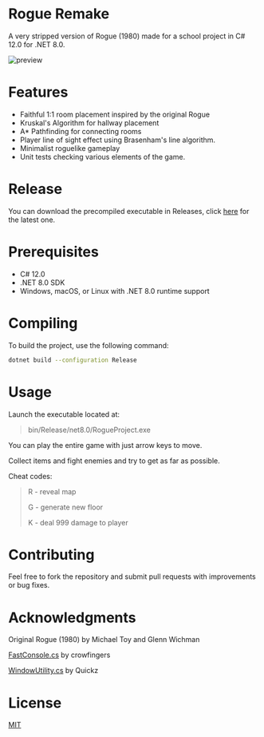 # Rogue Remake
A very stripped version of Rogue (1980) made for a school project in C# 12.0 for .NET 8.0.

![preview](https://github.com/user-attachments/assets/f6a5b7c8-e9ba-4647-ae4d-6c16589b6f63)

# Features
- Faithful 1:1 room placement inspired by the original Rogue
- Kruskal's Algorithm for hallway placement
- A* Pathfinding for connecting rooms
- Player line of sight effect using Brasenham's line algorithm.
- Minimalist roguelike gameplay
- Unit tests checking various elements of the game.

# Release
You can download the precompiled executable in Releases, click [here](https://github.com/qer24/rogue-simple-remake/releases/latest) for the latest one. 

# Prerequisites

- C# 12.0
- .NET 8.0 SDK
- Windows, macOS, or Linux with .NET 8.0 runtime support

# Compiling
To build the project, use the following command:
```bash
dotnet build --configuration Release
```

# Usage
Launch the executable located at:

> bin/Release/net8.0/RogueProject.exe

You can play the entire game with just arrow keys to move. 

Collect items and fight enemies and try to get as far as possible.

Cheat codes:

> R - reveal map
> 
> G - generate new floor
> 
> K - deal 999 damage to player

# Contributing
Feel free to fork the repository and submit pull requests with improvements or bug fixes.

# Acknowledgments
Original Rogue (1980) by Michael Toy and Glenn Wichman

[FastConsole.cs](https://github.com/crowfingers/FastConsole/blob/master/FastConsole.cs) by crowfingers

[WindowUtility.cs](https://stackoverflow.com/a/67010648) by Quickz

# License 
[MIT](LICENSE)
